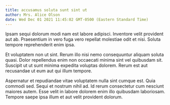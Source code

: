 ```yaml
---
title: accusamus soluta sunt sint ut
author: Mrs. Alice Olson
date: Wed Dec 01 2021 11:45:02 GMT-0500 (Eastern Standard Time)
---
```

Ipsam sequi dolorum modi nam est labore adipisci. Inventore velit provident aut ab. Praesentium in vero fuga vero repellat molestiae odit et nisi. Soluta tempore reprehenderit enim ipsa.

 Et voluptatem non ut sint. Rerum illo nisi nemo consequuntur aliquam soluta quasi. Dolor repellendus enim non occaecati minima sint vel quibusdam sit. Suscipit ut ut sunt minima expedita voluptas dolorem. Rerum est aut recusandae ut eum aut qui illum tempore.

 Aspernatur et repudiandae vitae voluptatem nulla sint cumque est. Quia commodi sed. Sequi et nostrum nihil ad. Id rerum consectetur cum nesciunt maiores autem. Esse velit in labore dolorem enim illo quibusdam laboriosam. Tempore saepe ipsa illum et aut velit provident dolorum.